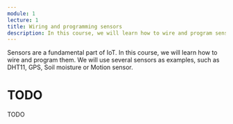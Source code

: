 ```yaml
---
module: 1
lecture: 1
title: Wiring and programming sensors
description: In this course, we will learn how to wire and program sensors.
---
```


Sensors are a fundamental part of IoT. In this course, we will learn how to wire and program them. We will use several sensors as examples, such as DHT11, GPS, Soil moisture or Motion sensor.

# TODO

TODO